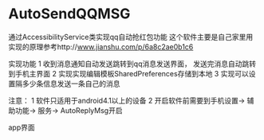 # AutoSendQQMSG
通过AccessibilityService类实现qq自动抢红包功能
这个软件主要是自己家里用
实现的原理参考http://www.jianshu.com/p/6a8c2ae0b1c6

实现功能
1 收到消息通知自动发送跳转到qq消息发送界面， 发送完消息自动跳转到手机主界面
2 实现实现编辑模板SharedPreferences存储到本地
3 实现可以设置隔多少条信息发送一条自己的消息

注意：
1 软件只适用于android4.1以上的设备
2 开启软件前需要到手机设置-> 辅助功能-> 服务-> AutoReplyMsg开启

app界面

